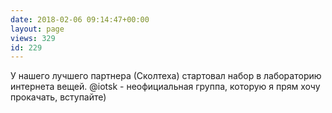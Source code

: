 ```yaml
---
date: 2018-02-06 09:14:47+00:00
layout: page
views: 329
id: 229
---
```


У нашего лучшего партнера (Сколтеха) стартовал набор в лабораторию интернета вещей. @iotsk - неофициальная группа, которую я прям хочу прокачать, вступайте)


